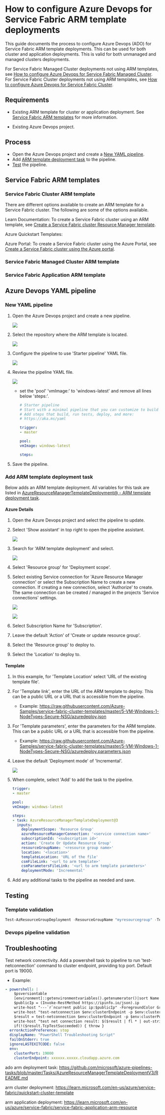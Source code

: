 # How to configure Azure Devops for Service Fabric ARM template deployments

This guide documents the process to configure Azure Devops (ADO) for Service Fabric ARM template deployments. This can be used for both cluster and application deployments. This is valid for both unmanaged and managed clusters deployments.

For Service Fabric Managed Cluster deployments not using ARM templates, see [How to configure Azure Devops for Service Fabric Managed Cluster](../How%20to%20configure%20Azure%20Devops%20for%20Service%20Fabric%20managed%20cluster.md). For Service Fabric Cluster deployments not using ARM templates, see [How to configure Azure Devops for Service Fabric Cluster](../How%20to%20configure%20Azure%20Devops%20for%20Service%20Fabric%20cluster.md).

## Requirements

- Existing ARM template for cluster or application deployment. See [Service Fabric ARM templates](#service-fabric-arm-templates) for more information.

- Existing Azure Devops project.

<!-- todo -->

## Process

- Open the Azure Devops project and create a [New YAML pipeline](#new-yaml-pipeline).
- Add [ARM template deployment task](#add-arm-template-deployment-task) to the pipeline.
- [Test](#testing) the pipeline.
<!-- todo -->

## Service Fabric ARM templates

### Service Fabric Cluster ARM template

There are different options available to create an ARM template for a Service Fabric cluster. The following are some of the options available.

Learn Documentation: To create a Service Fabric cluster using an ARM template, see [Create a Service Fabric cluster Resource Manager template](https://learn.microsoft.com/en-us/azure/service-fabric/service-fabric-cluster-creation-create-template).

Azure Quickstart Templates:

Azure Portal: To create a Service Fabric cluster using the Azure Portal, see [Create a Service Fabric cluster using the Azure portal](https://docs.microsoft.com/en-us/azure/service-fabric/service-fabric-cluster-creation-via-portal).

### Service Fabric Managed Cluster ARM template

### Service Fabric Application ARM template

## Azure Devops YAML pipeline

### New YAML pipeline

1. Open the Azure Devops project and create a new pipeline.

    ![](../media/how-to-configure-azure-devops-for-service-fabric-arm-deployments/ado-new-pipeline.png)

1. Select the repository where the ARM template is located.

    ![](../media/how-to-configure-azure-devops-for-service-fabric-arm-deployments/ado-new-pipeline-repo.png)

1. Configure the pipeline to use 'Starter pipeline' YAML file.

    ![](../media/how-to-configure-azure-devops-for-service-fabric-arm-deployments/ado-new-pipeline-yaml.png)

1. Review the pipeline YAML file.

    ![](../media/how-to-configure-azure-devops-for-service-fabric-arm-deployments/ado-new-pipeline-yaml-review.png)

    - set the 'pool' 'vmImage:' to 'windows-latest' and remove all lines below 'steps:'.
    
        ```yaml
        # Starter pipeline
        # Start with a minimal pipeline that you can customize to build and deploy your code.
        # Add steps that build, run tests, deploy, and more:
        # https://aka.ms/yaml

        trigger:
        - master

        pool:
        vmImage: windows-latest

        steps:
        ```

1. Save the pipeline.

### Add ARM template deployment task

Below adds an ARM template deployment. All variables for this task are listed in [AzureResourceManagerTemplateDeployment@ - ARM template deployment task](https://learn.microsoft.com/azure/devops/pipelines/tasks/reference/azure-resource-manager-template-deployment-v3?view=azure-pipelines). 

#### Azure Details

1. Open the Azure Devops project and select the pipeline to update.

1. Select 'Show assistant' in top right to open the pipeline assistant.

    ![](../media/how-to-configure-azure-devops-for-service-fabric-arm-deployments/ado-new-pipeline-assistant.png)

1. Search for 'ARM template deployment' and select.

    ![](../media/how-to-configure-azure-devops-for-service-fabric-arm-deployments/ado-new-pipeline-assistant-arm.png)

1. Select 'Resource group' for 'Deployment scope'.

1. Select existing Service connection for 'Azure Resource Manager connection' or select the Subscription Name to create a new connection. If creating a new connection, select 'Authorize' to create. The same connection can be created / managed in the projects 'Service connections' settings.

    ![](../media/how-to-configure-azure-devops-for-service-fabric-arm-deployments/ado-new-pipeline-assistant-arm-connection.png)

    ![](../media/how-to-configure-azure-devops-for-service-fabric-arm-deployments/ado-new-pipeline-assistant-arm-service-connection.png)

1. Select Subscription Name for 'Subscription'.

1. Leave the default 'Action' of 'Create or update resource group'.

1. Select the 'Resource group' to deploy to.

1. Select the 'Location' to deploy to.


#### Template

1. In this example, for 'Template Location' select 'URL of the existing template file'.

1. For 'Template link', enter the URL of the ARM template to deploy. This can be a public URL or a URL that is accessible from the pipeline.

    - Example: https://raw.githubusercontent.com/Azure-Samples/service-fabric-cluster-templates/master/5-VM-Windows-1-NodeTypes-Secure-NSG/azuredeploy.json

1. For 'Template parameters', enter the parameters for the ARM template. This can be a public URL or a URL that is accessible from the pipeline.

    - Example: https://raw.githubusercontent.com/Azure-Samples/service-fabric-cluster-templates/master/5-VM-Windows-1-NodeTypes-Secure-NSG/azuredeploy.parameters.json

1. Leave the default 'Deployment mode' of 'Incremental'.

    ![](../media/how-to-configure-azure-devops-for-service-fabric-arm-deployments/ado-new-pipeline-assistant-arm-template-settings.png)

1. When complete, select 'Add' to add the task to the pipeline.

    ```yaml
    trigger:
    - master

    pool:
    vmImage: windows-latest

    steps:
    - task: AzureResourceManagerTemplateDeployment@3
      inputs:
        deploymentScope: 'Resource Group'
        azureResourceManagerConnection: '<service connection name>'
        subscriptionId: '<subscription id>'
        action: 'Create Or Update Resource Group'
        resourceGroupName: '<resource group name>'
        location: '<location>'
        templateLocation: 'URL of the file'
        csmFileLink: '<url to arm template>'
        csmParametersFileLink: '<url to arm template parameters>'
        deploymentMode: 'Incremental'
    ```

1. Add any additional tasks to the pipeline as needed and save.

## Testing

### Template validation

```powershell
Test-AzResourceGroupDeployment -ResourceGroupName "myresourcegroup" -TemplateFile .\azuredeploy.json -TemplateParameterFile .\azuredeploy.parameters.json -Debug
```

### Devops pipeline validation


## Troubleshooting

Test network connectivity. Add a powershell task to pipeline to run 'test-netconnection' command to cluster endpoint, providing tcp port. Default port is 19000.

  - Example:
  
  ```yaml
  - powershell: |
      $psversiontable
      [environment]::getenvironmentvariables().getenumerator()|sort Name
      $publicIp = (Invoke-RestMethod https://ipinfo.io/json).ip
      write-host "---`r`ncurrent public ip:$publicIp" -ForegroundColor Green
      write-host "test-netconnection $env:clusterEndpoint -p $env:clusterPort"
      $result = test-netconnection $env:clusterEndpoint -p $env:clusterPort
      write-host "test net connection result: $($result | fl * | out-string)"
      if(!($result.TcpTestSucceeded)) { throw }
    errorActionPreference: stop
    displayName: "PowerShell Troubleshooting Script"
    failOnStderr: true
    ignoreLASTEXITCODE: false
    env:  
      clusterPort: 19000
      clusterEndpoint: xxxxxx.xxxxx.cloudapp.azure.com
  ```


<!-- tsg source info reference -->
ado arm deployment task:
https://github.com/microsoft/azure-pipelines-tasks/blob/master/Tasks/AzureResourceManagerTemplateDeploymentV3/README.md

arm cluster deployment:
https://learn.microsoft.com/en-us/azure/service-fabric/quickstart-cluster-template

arm application deployment:
https://learn.microsoft.com/en-us/azure/service-fabric/service-fabric-application-arm-resource